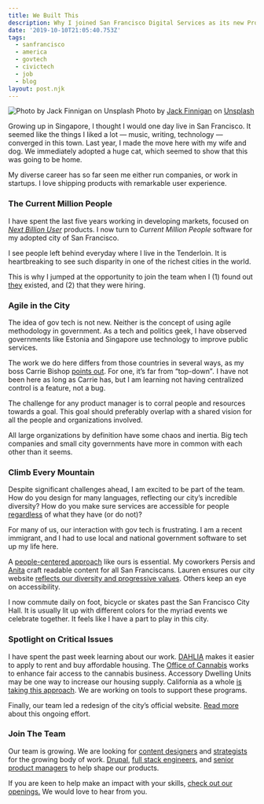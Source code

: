 ```yaml
---
title: We Built This
description: Why I joined San Francisco Digital Services as its new Product Director
date: '2019-10-10T21:05:40.753Z'
tags:
  - sanfrancisco
  - america
  - govtech
  - civictech
  - job
  - blog
layout: post.njk
---
```


![Photo by [Jack Finnigan](https://unsplash.com/@jackofallstreets?utm_source=unsplash&utm_medium=referral&utm_content=creditCopyText) on [Unsplash](https://unsplash.com/s/photos/san-francisco?utm_source=unsplash&utm_medium=referral&utm_content=creditCopyText)](https://cdn-images-1.medium.com/max/800/1*AvDuYJPO13Cf1cIxQpFNGw.jpeg)
Photo by [Jack Finnigan](https://unsplash.com/@jackofallstreets?utm_source=unsplash&utm_medium=referral&utm_content=creditCopyText) on [Unsplash](https://unsplash.com/s/photos/san-francisco?utm_source=unsplash&utm_medium=referral&utm_content=creditCopyText)

Growing up in Singapore, I thought I would one day live in San Francisco. It seemed like the things I liked a lot — music, writing, technology — converged in this town. Last year, I made the move here with my wife and dog. We immediately adopted a huge cat, which seemed to show that this was going to be home.

My diverse career has so far seen me either run companies, or work in startups. I love shipping products with remarkable user experience.

### The Current Million People

I have spent the last five years working in developing markets, focused on [_Next Billion User_](https://techcrunch.com/2019/03/08/who-are-the-next-billion-users-and-what-do-they-want/) products. I now turn to _Current Million People_ software for my adopted city of San Francisco.

I see people left behind everyday where I live in the Tenderloin. It is heartbreaking to see such disparity in one of the richest cities in the world.

This is why I jumped at the opportunity to join the team when I (1) found out [they](https://digitalservices.sfgov.org/) existed, and (2) that they were hiring.

### Agile in the City

The idea of gov tech is not new. Neither is the concept of using agile methodology in government. As a tech and politics geek, I have observed governments like Estonia and Singapore use technology to improve public services.

The work we do here differs from those countries in several ways, as my boss Carrie Bishop [points out](https://medium.com/the-service-gazette/the-same-but-different-9981416e0905). For one, it’s far from “top-down”_._ I have not been here as long as Carrie has, but I am learning not having centralized control is a feature, not a bug.

The challenge for any product manager is to corral people and resources towards a goal. This goal should preferably overlap with a shared vision for all the people and organizations involved.

All large organizations by definition have some chaos and inertia. Big tech companies and small city governments have more in common with each other than it seems.

### Climb Every Mountain

Despite significant challenges ahead, I am excited to be part of the team. How do you design for many languages, reflecting our city’s incredible diversity? How do you make sure services are accessible for people [regardless](https://medium.com/san-francisco-digital-services/designing-for-equity-d5207741c628) of what they have (or do not)?

For many of us, our interaction with gov tech is frustrating. I am a recent immigrant, and I had to use local and national government software to set up my life here.

A [people-centered approach](https://digitalservices.sfgov.org/strategy/) like ours is essential. My coworkers Persis and [Anita](https://medium.com/san-francisco-digital-services/making-content-user-centered-at-digital-services-1bc85b14c564) craft readable content for all San Franciscans. Lauren ensures our city website [reflects our diversity and progressive values](https://medium.com/san-francisco-digital-services/designing-principles-for-san-franciscos-city-website-e7a6ca9ce18a). Others keep an eye on accessibility.

I now commute daily on foot, bicycle or skates past the San Francisco City Hall. It is usually lit up with different colors for the myriad events we celebrate together. It feels like I have a part to play in this city.

### Spotlight on Critical Issues

I have spent the past week learning about our work. [DAHLIA](https://housing.sfgov.org) makes it easier to apply to rent and buy affordable housing. The [Office of Cannabis](https://www.sf.gov/departments/office-cannabis) works to enhance fair access to the cannabis business. Accessory Dwelling Units may be one way to increase our housing supply. California as a whole [is taking this approach](https://www.sacbee.com/news/politics-government/capitol-alert/article235955617.html). We are working on tools to support these programs.

Finally, our team led a redesign of the city’s official website. [Read more](https://sf.gov/about-this-website) about this ongoing effort.

### Join The Team

Our team is growing. We are looking for [content designers](https://digitalservices.sfgov.org/joinus/#op-353916-bilingual-content-designer) and [strategists](https://digitalservices.sfgov.org/joinus/#op-350691-senior-content-strategist) for the growing body of work. [Drupal,](https://digitalservices.sfgov.org/joinus/#op-339819-senior-drupal-engineer) [full stack engineers](https://digitalservices.sfgov.org/joinus/#op-339800-senior-full-stack-engineer), and [senior product managers](https://digitalservices.sfgov.org/joinus/#op-339802-senior-product-manager) to help shape our products.

If you are keen to help make an impact with your skills, [check out our openings.](https://digitalservices.sfgov.org/joinus) We would love to hear from you.
